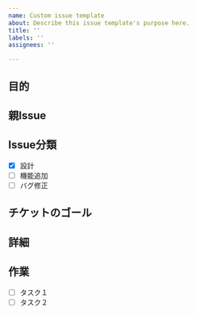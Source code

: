 ```yaml
---
name: Custom issue template
about: Describe this issue template's purpose here.
title: ''
labels: ''
assignees: ''

---
```


## 目的

## 親Issue

## Issue分類
- [x] 設計
- [ ] 機能追加
- [ ] バグ修正

## チケットのゴール

## 詳細

## 作業
- [ ] タスク１
- [ ] タスク２
